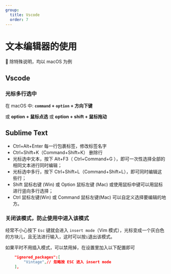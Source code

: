 ```yaml
---
group:
  title: Vscode
  order: 7
---
```


# 文本编辑器的使用

🍇 除特殊说明，均以 macOS 为例

## Vscode

### 光标多行选中

在 macOS 中: **`command` + `option` + 方向下键**

或 **option + 鼠标点选** 或 **option + shift + 鼠标拖动**

## Sublime Text

- Ctrl+Alt+Enter 每一行包裹标签，修改标签名字
- Ctrl+Shift+K（Command+Shift+K） 删除行
- 光标选中文本，按下 Alt+F3（ Ctrl+Command+G ），即可一次性选择全部的相同文本进行同时编辑；
- 光标选中多行，按下 Ctrl+Shift+L（Command+Shift+L），即可同时编辑这些行；
- Shift 鼠标右键 (Win) 或 Option 鼠标左键 (Mac) 或使用鼠标中键可以用鼠标进行竖向多行选择；
- Ctrl 鼠标左键(Win) 或 Command 鼠标左键(Mac) 可以自定义选择要编辑的地方。

### 关闭该模式，防止使用中进入该模式

经常不小心按下 `Esc` 键就会进入 `insert mode`（Vim 模式），光标变成一个灰白色的方块儿，且无法进行输入，这时可以按`i`退出该模式。

如果平时不用插入模式，可以禁用掉，在设置里加入以下配置即可

```json
    "ignored_packages":[
        "Vintage",// 忽略按 ESC 进入 insert mode
    ],
```
